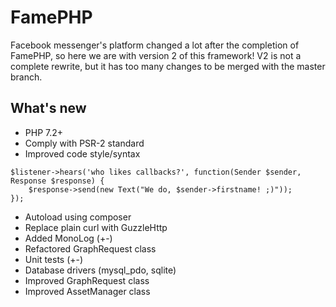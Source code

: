 # FamePHP
Facebook messenger's platform changed a lot after the completion of FamePHP, so here we are with version 2 of this framework! 
V2 is not a complete rewrite, but it has too many changes to be merged with the master branch.

## What's new
* PHP 7.2+
* Comply with PSR-2 standard
* Improved code style/syntax
```
$listener->hears('who likes callbacks?', function(Sender $sender, Response $response) {
    $response->send(new Text("We do, $sender->firstname! ;)"));
});
```
* Autoload using composer
* Replace plain curl with GuzzleHttp
* Added MonoLog (+-)
* Refactored GraphRequest class
* Unit tests (+-)
* Database drivers (mysql_pdo, sqlite)
* Improved GraphRequest class
* Improved AssetManager class
